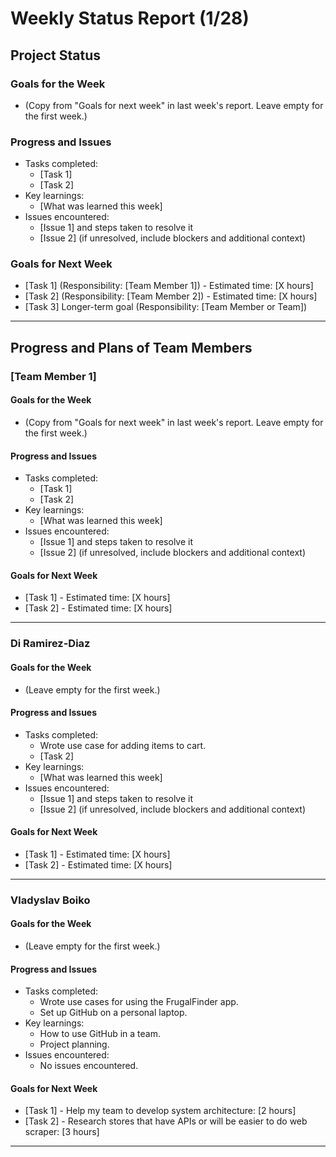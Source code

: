 # Weekly Status Report (1/28)

## Project Status

### Goals for the Week
- (Copy from "Goals for next week" in last week's report. Leave empty for the first week.)

### Progress and Issues
- Tasks completed:
  - [Task 1]
  - [Task 2]
- Key learnings:
  - [What was learned this week]
- Issues encountered:
  - [Issue 1] and steps taken to resolve it
  - [Issue 2] (if unresolved, include blockers and additional context)

### Goals for Next Week
- [Task 1] (Responsibility: [Team Member 1]) - Estimated time: [X hours]
- [Task 2] (Responsibility: [Team Member 2]) - Estimated time: [X hours]
- [Task 3] Longer-term goal (Responsibility: [Team Member or Team])

---

## Progress and Plans of Team Members

### [Team Member 1]

#### Goals for the Week
- (Copy from "Goals for next week" in last week's report. Leave empty for the first week.)

#### Progress and Issues
- Tasks completed:
  - [Task 1]
  - [Task 2]
- Key learnings:
  - [What was learned this week]
- Issues encountered:
  - [Issue 1] and steps taken to resolve it
  - [Issue 2] (if unresolved, include blockers and additional context)

#### Goals for Next Week
- [Task 1] - Estimated time: [X hours]
- [Task 2] - Estimated time: [X hours]

---

### Di Ramirez-Diaz

#### Goals for the Week
- (Leave empty for the first week.)

#### Progress and Issues
- Tasks completed:
  - Wrote use case for adding items to cart.
  - [Task 2]
- Key learnings:
  - [What was learned this week]
- Issues encountered:
  - [Issue 1] and steps taken to resolve it
  - [Issue 2] (if unresolved, include blockers and additional context)

#### Goals for Next Week
- [Task 1] - Estimated time: [X hours]
- [Task 2] - Estimated time: [X hours]

---
### Vladyslav Boiko

#### Goals for the Week
- (Leave empty for the first week.)

#### Progress and Issues
- Tasks completed:
  - Wrote use cases for using the FrugalFinder app.
  - Set up GitHub on a personal laptop.
- Key learnings:
  - How to use GitHub in a team.
  - Project planning.
- Issues encountered:
  - No issues encountered.

#### Goals for Next Week
- [Task 1] - Help my team to develop system architecture: [2 hours]
- [Task 2] - Research stores that have APIs or will be easier to do web scraper: [3 hours]

---
